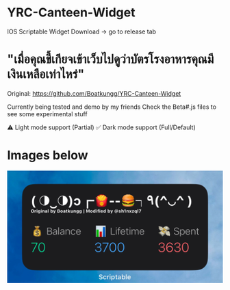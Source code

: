 # YRC-Canteen-Widget
IOS Scriptable Widget
Download -> go to release tab

# "เมื่อคุณขี้เกียจเข้าเว็บไปดูว่าบัตรโรงอาหารคุณมีเงินเหลือเท่าไหร่"
Original: https://github.com/Boatkungg/YRC-Canteen-Widget

Currently being tested and demo by my friends
Check the Beta#.js files to see some experimental stuff

⚠️ Light mode support (Partial)
✅ Dark mode support (Full/Default)

# Images below
![Dark Mode](images/dark.png)
